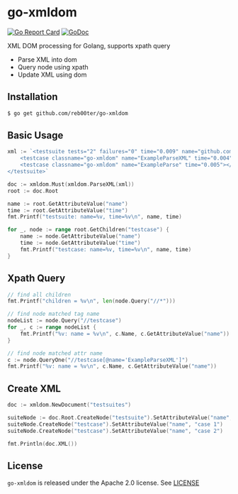 # go-xmldom

[![Go Report Card](https://goreportcard.com/badge/github.com/reb00ter/go-xmldom)](https://goreportcard.com/report/github.com/reb00ter/go-xmldom)
[![GoDoc](https://godoc.org/github.com/reb00ter/go-xmldom?status.svg)](https://godoc.org/github.com/reb00ter/go-xmldom)

XML DOM processing for Golang, supports xpath query

* Parse XML into dom
* Query node using xpath
* Update XML using dom

## Installation

```bash
$ go get github.com/reb00ter/go-xmldom
```

## Basic Usage

```go
xml := `<testsuite tests="2" failures="0" time="0.009" name="github.com/reb00ter/go-xmldom">
    <testcase classname="go-xmldom" name="ExampleParseXML" time="0.004"></testcase>
    <testcase classname="go-xmldom" name="ExampleParse" time="0.005"></testcase>
</testsuite>`

doc := xmldom.Must(xmldom.ParseXML(xml))
root := doc.Root

name := root.GetAttributeValue("name")
time := root.GetAttributeValue("time")
fmt.Printf("testsuite: name=%v, time=%v\n", name, time)

for _, node := range root.GetChildren("testcase") {
    name := node.GetAttributeValue("name")
    time := node.GetAttributeValue("time")
    fmt.Printf("testcase: name=%v, time=%v\n", name, time)
}
```

## Xpath Query

```go
// find all children
fmt.Printf("children = %v\n", len(node.Query("//*")))

// find node matched tag name
nodeList := node.Query("//testcase")
for _, c := range nodeList {
    fmt.Printf("%v: name = %v\n", c.Name, c.GetAttributeValue("name"))
}

// find node matched attr name
c := node.QueryOne("//testcase[@name='ExampleParseXML']")
fmt.Printf("%v: name = %v\n", c.Name, c.GetAttributeValue("name"))
```

## Create XML

```go
doc := xmldom.NewDocument("testsuites")

suiteNode := doc.Root.CreateNode("testsuite").SetAttributeValue("name", "github.com/reb00ter/go-xmldom")
suiteNode.CreateNode("testcase").SetAttributeValue("name", "case 1")
suiteNode.CreateNode("testcase").SetAttributeValue("name", "case 2")

fmt.Println(doc.XML())
```

## License

`go-xmldom` is released under the Apache 2.0 license. See [LICENSE](https://github.com/reb00ter/go-xmldom/blob/master/LICENSE)
